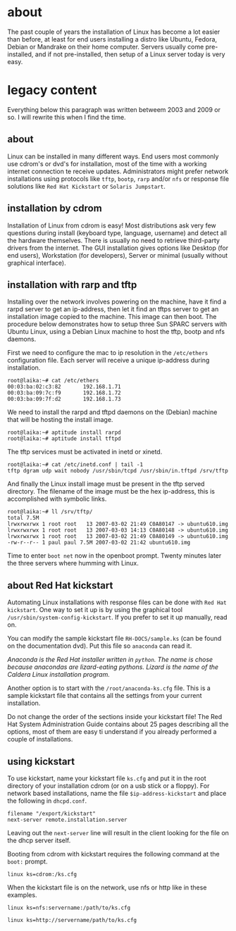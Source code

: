 # about

The past couple of years the installation of Linux has become a lot
easier than before, at least for end users installing a distro like
Ubuntu, Fedora, Debian or Mandrake on their home computer. Servers
usually come pre-installed, and if not pre-installed, then setup of a
Linux server today is very easy.

# legacy content

Everything below this paragraph was written betweem 2003 and 2009 or so.
I will rewrite this when I find the time.

## about

Linux can be installed in many different ways. End users most commonly
use cdrom\'s or dvd\'s for installation, most of the time with a working
internet connection te receive updates. Administrators might prefer
network installations using protocols like `tftp`,
`bootp`, `rarp` and/or `nfs`
or response file solutions like `Red Hat Kickstart` or
`Solaris Jumpstart`.

## installation by cdrom

Installation of Linux from cdrom is easy! Most distributions ask very
few questions during install (keyboard type, language, username) and
detect all the hardware themselves. There is usually no need to retrieve
third-party drivers from the internet. The GUI installation gives
options like Desktop (for end users), Workstation (for developers),
Server or minimal (usually without graphical interface).

## installation with rarp and tftp

Installing over the network involves powering on the machine, have it
find a rarpd server to get an ip-address, then let it find an tftps
server to get an installation image copied to the machine. This image
can then boot. The procedure below demonstrates how to setup three Sun
SPARC servers with Ubuntu Linux, using a Debian Linux machine to host
the tftp, bootp and nfs daemons.

First we need to configure the mac to ip resolution in the
`/etc/ethers` configuration file. Each server will receive
a unique ip-address during installation.

    root@laika:~# cat /etc/ethers 
    00:03:ba:02:c3:82       192.168.1.71
    00:03:ba:09:7c:f9       192.168.1.72
    00:03:ba:09:7f:d2       192.168.1.73

We need to install the rarpd and tftpd daemons on the (Debian) machine
that will be hosting the install image.

    root@laika:~# aptitude install rarpd
    root@laika:~# aptitude install tftpd

The tftp services must be activated in inetd or xinetd.

    root@laika:~# cat /etc/inetd.conf | tail -1
    tftp dgram udp wait nobody /usr/sbin/tcpd /usr/sbin/in.tftpd /srv/tftp
        

And finally the Linux install image must be present in the tftp served
directory. The filename of the image must be the hex ip-address, this is
accomplished with symbolic links.

    root@laika:~# ll /srv/tftp/
    total 7.5M
    lrwxrwxrwx 1 root root   13 2007-03-02 21:49 C0A80147 -> ubuntu610.img
    lrwxrwxrwx 1 root root   13 2007-03-03 14:13 C0A80148 -> ubuntu610.img
    lrwxrwxrwx 1 root root   13 2007-03-02 21:49 C0A80149 -> ubuntu610.img
    -rw-r--r-- 1 paul paul 7.5M 2007-03-02 21:42 ubuntu610.img

Time to enter `boot net` now in the openboot prompt. Twenty minutes
later the three servers where humming with Linux.

## about Red Hat kickstart

Automating Linux installations with response files can be done with
`Red Hat kickstart`. One way to set it up is by using the
graphical tool `/usr/sbin/system-config-kickstart`. If you
prefer to set it up manually, read on.

You can modify the sample kickstart file
`RH-DOCS/sample.ks` (can be found on the documentation
dvd). Put this file so `anaconda` can read it.

*Anaconda is the Red Hat installer written in `python`. The name is
chose because anacondas are lizard-eating pythons. Lizard is the name of
the Caldera Linux installation program.*

Another option is to start with the
`/root/anaconda-ks.cfg` file. This is a sample kickstart
file that contains all the settings from your current installation.

Do not change the order of the sections inside your kickstart file! The
Red Hat System Administration Guide contains about 25 pages describing
all the options, most of them are easy ti understand if you already
performed a couple of installations.

## using kickstart

To use kickstart, name your kickstart file `ks.cfg` and
put it in the root directory of your installation cdrom (or on a usb
stick or a floppy). For network based installations, name the file
`$ip-address-kickstart` and place the following in
`dhcpd.conf`.

    filename "/export/kickstart"
    next-server remote.installation.server

Leaving out the `next-server` line will result in the client looking for
the file on the dhcp server itself.

Booting from cdrom with kickstart requires the following command at the
`boot:` prompt.

    linux ks=cdrom:/ks.cfg
        

When the kickstart file is on the network, use nfs or http like in these
examples.

    linux ks=nfs:servername:/path/to/ks.cfg

    linux ks=http://servername/path/to/ks.cfg
